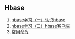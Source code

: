 ## Hbase
 1. [hbase学习（一）认识hbase](/hbase/202108/hbase_structure.md)
 2. [hbase学习（二）hbase客户端](/hbase/202108/client.md)
 3. [常用命令](/hbase/202108/hbase_tips.md)
